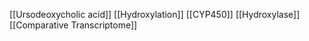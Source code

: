 [[Ursodeoxycholic acid]]
[[Hydroxylation]]
[[CYP450]]
[[Hydroxylase]]
[[Comparative Transcriptome]]
